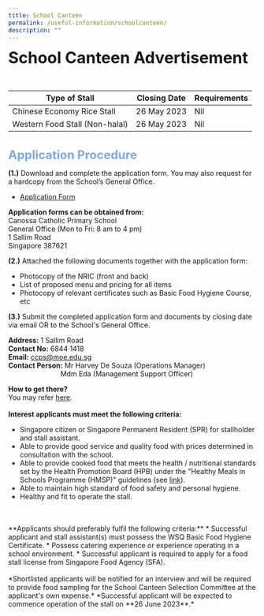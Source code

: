 ```yaml
---
title: School Canteen
permalink: /useful-information/schoolcanteen/
description: ""
---
```

<b><font size="6">School Canteen Advertisement</font></b>

<br>

| Type of Stall | Closing Date | Requirements |
| -------- | -------- | -------- |
| Chinese Economy Rice Stall     | 26 May 2023     | Nil |
| Western Food Stall (Non-halal)| 26 May 2023     | Nil |


<br>
<font size="5" color="#7daadf"><b>Application Procedure
</b>
</font>

**(1.)** Download and complete the application form. You may also request for a hardcopy from the School’s General Office.

* [Application Form](/files/School%20Canteen%20and%20School%20Bus/application%20for%20canteen%20stall%20in%20existing%20school%20form.pdf)

**Application forms can  be obtained from:**<br>
Canossa Catholic Primary School<br>
General Office (Mon to Fri: 8 am to 4 pm)<br>
1 Sallim Road<br>
Singapore 387621<br>

**(2.)** Attached the following documents together with the application form:
* Photocopy of the NRIC (front and back)
* List of proposed menu and pricing for all items
* Photocopy of relevant certificates such as Basic Food Hygiene Course, etc

**(3.)** Submit the completed application form and documents by closing date via email OR to the School's General Office.

**Address:** 1 Sallim Road<br>
**Contact No:** 6844 1418<br>
**Email:** ccps@moe.edu.sg<br>
**Contact Person:** Mr Harvey De Souza (Operations Manager)<br>
       &nbsp;&nbsp;Mdm Eda (Management Support Officer)

**How to get there?**<br>
You may refer [here](https://www.canossacatholicpri.moe.edu.sg/contact-us/). 
<br>
<br>
**Interest applicants must meet the following criteria:**
* Singapore citizen or Singapore Permanent Resident (SPR) for stallholder and stall assistant.
* Able to provide good service and quality food with prices determined in consultation with the school.
* Able to provide cooked food that meets the health / nutritional standards set by the Health Promotion Board (HPB) under the "Healthy Meals in Schools Programme (HMSP)" guidelines (see [link](https://www.hpb.gov.sg/schools/school-programmes/healthy-meals-in-schools-programme)).
* Able to maintain high standard of food safety and personal hygiene.
* Healthy and fit to operate the stall.
<br>
<br>
**Applicants should preferably fulfil the following criteria:**
* Successful applicant and stall assistant(s) must possess the WSQ Basic Food Hygiene Certificate.
* Possess catering experience or experience operating in a school environment.
* Successful applicant is required to apply for a food stall license from Singapore Food Agency (SFA).
<br>
<br>
*Shortlisted applicants will be notified for an interview and will be required to provide food sampling for the School Canteen Selection Committee at the applicant's own expense.*
*Successful applicant will be expected to commence operation of the stall on **26 June 2023**.*